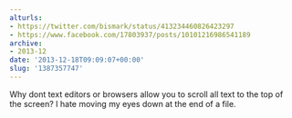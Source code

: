```yaml
---
alturls:
- https://twitter.com/bismark/status/413234460826423297
- https://www.facebook.com/17803937/posts/10101216986541189
archive:
- 2013-12
date: '2013-12-18T09:09:07+00:00'
slug: '1387357747'
---
```


Why dont text editors or browsers allow you to scroll all text to the top of the screen? I hate moving my eyes down at the end of a file.

